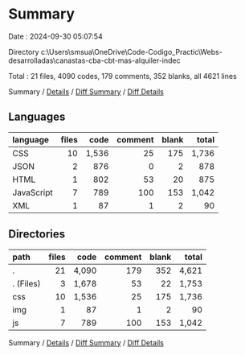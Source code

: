 # Summary

Date : 2024-09-30 05:07:54

Directory c:\\Users\\smsua\\OneDrive\\Code-Codigo_Practic\\Webs-desarrolladas\\canastas-cba-cbt-mas-alquiler-indec

Total : 21 files,  4090 codes, 179 comments, 352 blanks, all 4621 lines

Summary / [Details](details.md) / [Diff Summary](diff.md) / [Diff Details](diff-details.md)

## Languages
| language | files | code | comment | blank | total |
| :--- | ---: | ---: | ---: | ---: | ---: |
| CSS | 10 | 1,536 | 25 | 175 | 1,736 |
| JSON | 2 | 876 | 0 | 2 | 878 |
| HTML | 1 | 802 | 53 | 20 | 875 |
| JavaScript | 7 | 789 | 100 | 153 | 1,042 |
| XML | 1 | 87 | 1 | 2 | 90 |

## Directories
| path | files | code | comment | blank | total |
| :--- | ---: | ---: | ---: | ---: | ---: |
| . | 21 | 4,090 | 179 | 352 | 4,621 |
| . (Files) | 3 | 1,678 | 53 | 22 | 1,753 |
| css | 10 | 1,536 | 25 | 175 | 1,736 |
| img | 1 | 87 | 1 | 2 | 90 |
| js | 7 | 789 | 100 | 153 | 1,042 |

Summary / [Details](details.md) / [Diff Summary](diff.md) / [Diff Details](diff-details.md)